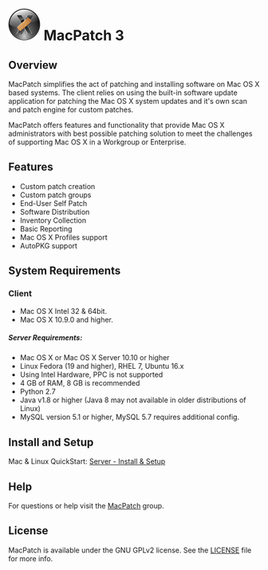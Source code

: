 # ![MPLogo](/Docs/Images/MPLogo_64x64.png) MacPatch 3

## Overview
MacPatch simplifies the act of patching and installing software on Mac OS X based systems. The client relies on using the built-in software update application for patching the Mac OS X system updates and it's own scan and patch engine for custom patches. 

MacPatch offers features and functionality that provide Mac OS X administrators with best possible patching solution to meet the challenges of supporting Mac OS X in a Workgroup or Enterprise.

## Features

* Custom patch creation
* Custom patch groups
* End-User Self Patch
* Software Distribution
* Inventory Collection
* Basic Reporting
* Mac OS X Profiles support
* AutoPKG support

## System Requirements

### Client
* Mac OS X Intel 32 & 64bit.  
* Mac OS X 10.9.0 and higher.

##### Server Requirements:
* Mac OS X or Mac OS X Server 10.10 or higher 
* Linux Fedora (19 and higher), RHEL 7, Ubuntu 16.x
* Using Intel Hardware, PPC is not supported
* 4 GB of RAM, 8 GB is recommended
* Python 2.7
* Java v1.8 or higher (Java 8 may not available in older distributions of Linux)
* MySQL version 5.1 or higher, MySQL 5.7 requires additional config.

## Install and Setup

Mac & Linux QuickStart: [Server - Install & Setup](Docs/Server%20-%20Install%20&%20Setup.md)

## Help
For questions or help visit the [MacPatch](https://groups.google.com/d/forum/macpatch) group.

## License

MacPatch is available under the GNU GPLv2 license. See the [LICENSE](LICENSE "License") file for more info.
